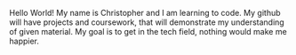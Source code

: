 Hello World! My name is Christopher and I am learning to code. My github will have projects and coursework, that will demonstrate 
my understanding of given material.
My goal is to get in the tech field, nothing would make me happier. 
